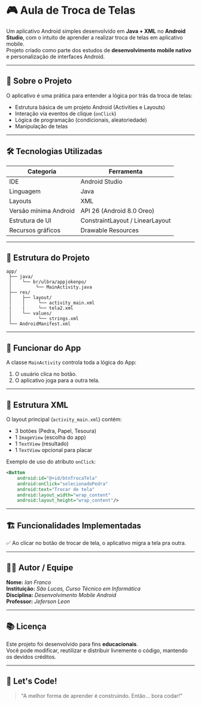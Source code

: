 # 🎮 Aula de Troca de Telas

Um aplicativo Android simples desenvolvido em **Java + XML** no **Android Studio**, com o intuito de aprender a realizar troca de telas em aplicativo mobile.  
Projeto criado como parte dos estudos de **desenvolvimento mobile nativo** e personalização de interfaces Android.

---

## 🧠 Sobre o Projeto

O aplicativo é uma prática para entender a lógica por trás da troca de telas:

- Estrutura básica de um projeto Android (Activities e Layouts)
- Interação via eventos de clique (`onClick`)
- Lógica de programação (condicionais, aleatoriedade)
- Manipulação de telas

---

## 🛠️ Tecnologias Utilizadas

| Categoria | Ferramenta |
|------------|-------------|
| IDE | Android Studio |
| Linguagem | Java |
| Layouts | XML |
| Versão mínima Android | API 26 (Android 8.0 Oreo) |
| Estrutura de UI | ConstraintLayout / LinearLayout |
| Recursos gráficos | Drawable Resources |

---

## 📱 Estrutura do Projeto

```
app/
 ├── java/
 │    └── br/ulbra/appjokenpo/
 │         └── MainActivity.java
 ├── res/
 │    ├── layout/
 │    │     └── activity_main.xml
 |    |     └── tela2.xml
 │    └── values/
 │          └── strings.xml
 └── AndroidManifest.xml
```

---

## 🧩 Funcionar do App

A classe `MainActivity` controla toda a lógica do App:

1. O usuário clica no botão.
2. O aplicativo joga para a outra tela.

---

## 🧰 Estrutura XML

O layout principal (`activity_main.xml`) contém:
- 3 botões (Pedra, Papel, Tesoura)
- 1 `ImageView` (escolha do app)
- 1 `TextView` (resultado)
- 1 `TextView` opcional para placar

Exemplo de uso do atributo `onClick`:
```xml
<Button
    android:id="@+id/btnTrocaTela"
    android:onClick="selecionadoPedra"
    android:text="Trocar de tela"
    android:layout_width="wrap_content"
    android:layout_height="wrap_content"/>
```

---

## 🏗️ Funcionalidades Implementadas

✅ Ao clicar no botão de trocar de tela, o aplicativo migra a tela pra outra.

---

## 👩‍💻 Autor / Equipe

**Nome:** *Ian Franco*  
**Instituição:** *São Lucas, Curso Técnico em Informática*  
**Disciplina:** *Desenvolvimento Mobile Android*  
**Professor:** *Jeferson Leon*  

---

## 📚 Licença

Este projeto foi desenvolvido para fins **educacionais**.  
Você pode modificar, reutilizar e distribuir livremente o código, mantendo os devidos créditos.

---

## 🚀 Let's Code!  
> "A melhor forma de aprender é construindo. Então... bora codar!"
